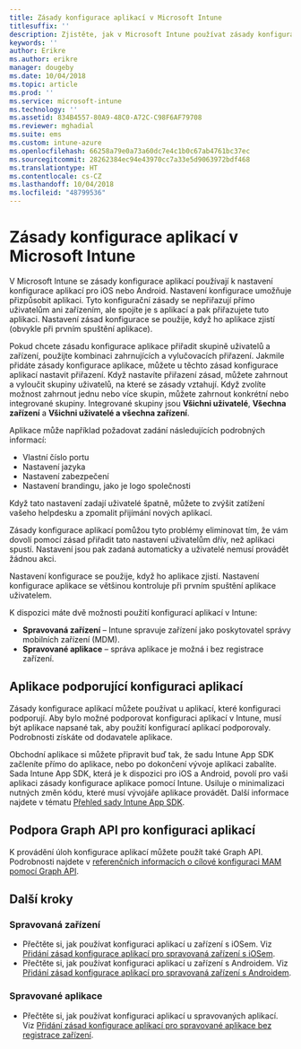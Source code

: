 ```yaml
---
title: Zásady konfigurace aplikací v Microsoft Intune
titlesuffix: ''
description: Zjistěte, jak v Microsoft Intune používat zásady konfigurace aplikací pro zařízení s iOSem nebo Androidem.
keywords: ''
author: Erikre
ms.author: erikre
manager: dougeby
ms.date: 10/04/2018
ms.topic: article
ms.prod: ''
ms.service: microsoft-intune
ms.technology: ''
ms.assetid: 834B4557-80A9-48C0-A72C-C98F6AF79708
ms.reviewer: mghadial
ms.suite: ems
ms.custom: intune-azure
ms.openlocfilehash: 66258a79e0a73a60dc7e4c1b0c67ab4761bc37ec
ms.sourcegitcommit: 28262384ec94e43970cc7a33e5d9063972bdf468
ms.translationtype: HT
ms.contentlocale: cs-CZ
ms.lasthandoff: 10/04/2018
ms.locfileid: "48799536"
---
```

# <a name="app-configuration-policies-for-microsoft-intune"></a>Zásady konfigurace aplikací v Microsoft Intune

V Microsoft Intune se zásady konfigurace aplikací používají k nastavení konfigurace aplikací pro iOS nebo Android. Nastavení konfigurace umožňuje přizpůsobit aplikaci. Tyto konfigurační zásady se nepřiřazují přímo uživatelům ani zařízením, ale spojíte je s aplikací a pak přiřazujete tuto aplikaci. Nastavení zásad konfigurace se použije, když ho aplikace zjistí (obvykle při prvním spuštění aplikace).

Pokud chcete zásadu konfigurace aplikace přiřadit skupině uživatelů a zařízení, použijte kombinaci zahrnujících a vylučovacích přiřazení. Jakmile přidáte zásady konfigurace aplikace, můžete u těchto zásad konfigurace aplikací nastavit přiřazení. Když nastavíte přiřazení zásad, můžete zahrnout a vyloučit skupiny uživatelů, na které se zásady vztahují. Když zvolíte možnost zahrnout jednu nebo více skupin, můžete zahrnout konkrétní nebo integrované skupiny. Integrované skupiny jsou **Všichni uživatelé**, **Všechna zařízení** a **Všichni uživatelé a všechna zařízení**.

Aplikace může například požadovat zadání následujících podrobných informací:

- Vlastní číslo portu
- Nastavení jazyka
- Nastavení zabezpečení
- Nastavení brandingu, jako je logo společnosti

Když tato nastavení zadají uživatelé špatně, můžete to zvýšit zatížení vašeho helpdesku a zpomalit přijímání nových aplikací.

Zásady konfigurace aplikací pomůžou tyto problémy eliminovat tím, že vám dovolí pomocí zásad přiřadit tato nastavení uživatelům dřív, než aplikaci spustí. Nastavení jsou pak zadaná automaticky a uživatelé nemusí provádět žádnou akci.

Nastavení konfigurace se použije, když ho aplikace zjistí. Nastavení konfigurace aplikace se většinou kontroluje při prvním spuštění aplikace uživatelem.

K dispozici máte dvě možnosti použití konfigurací aplikací v Intune:
 - **Spravovaná zařízení** – Intune spravuje zařízení jako poskytovatel správy mobilních zařízení (MDM).
 - **Spravované aplikace** – správa aplikace je možná i bez registrace zařízení.

## <a name="apps-that-support-app-configuration"></a>Aplikace podporující konfiguraci aplikací

Zásady konfigurace aplikací můžete používat u aplikací, které konfiguraci podporují. Aby bylo možné podporovat konfiguraci aplikací v Intune, musí být aplikace napsané tak, aby použití konfigurací aplikací podporovaly. Podrobnosti získáte od dodavatele aplikace.

Obchodní aplikace si můžete připravit buď tak, že sadu Intune App SDK začleníte přímo do aplikace, nebo po dokončení vývoje aplikaci zabalíte. Sada Intune App SDK, která je k dispozici pro iOS a Android, povolí pro vaši aplikaci zásady konfigurace aplikace pomocí Intune. Usiluje o minimalizaci nutných změn kódu, které musí vývojáře aplikace provádět. Další informace najdete v tématu [Přehled sady Intune App SDK](app-sdk.md).

## <a name="graph-api-support-for-app-configuration"></a>Podpora Graph API pro konfiguraci aplikací

K provádění úloh konfigurace aplikací můžete použít také Graph API. Podrobnosti najdete v [referenčních informacích o cílové konfiguraci MAM pomocí Graph API](https://graph.microsoft.io/docs/api-reference/beta/api/intune_mam_targetedmanagedappconfiguration_create).

## <a name="next-steps"></a>Další kroky

### <a name="managed-devices"></a>Spravovaná zařízení

 - Přečtěte si, jak používat konfiguraci aplikací u zařízení s iOSem.  Viz [Přidání zásad konfigurace aplikací pro spravovaná zařízení s iOSem](app-configuration-policies-use-ios.md).
 - Přečtěte si, jak používat konfiguraci aplikací u zařízení s Androidem.  Viz [Přidání zásad konfigurace aplikací pro spravovaná zařízení s Androidem](app-configuration-policies-use-android.md).

### <a name="managed-apps"></a>Spravované aplikace

 - Přečtěte si, jak používat konfiguraci aplikací u spravovaných aplikací. Viz [Přidání zásad konfigurace aplikací pro spravované aplikace bez registrace zařízení](app-configuration-policies-managed-app.md).
